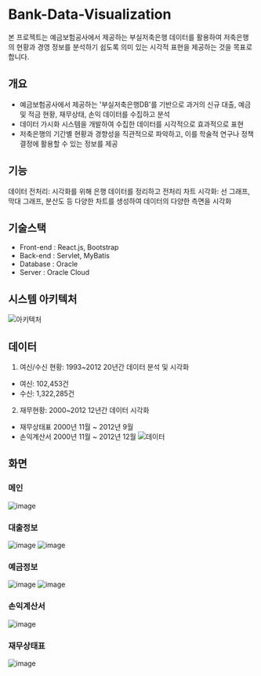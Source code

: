 # Bank-Data-Visualization
본 프로젝트는 예금보험공사에서 제공하는 부실저축은행 데이터를 활용하여 저축은행의 현황과 경영 정보를 분석하기 쉽도록 의미 있는 시각적 표현을 제공하는 것을 목표로 합니다.


## 개요
- 예금보험공사에서 제공하는 '부실저축은행DB'를 기반으로 과거의 신규 대출, 예금 및 적금 현황, 재무상태, 손익 데이터를 수집하고 분석
- 데이터 가시화 시스템을 개발하여 수집한 데이터를 시각적으로 효과적으로 표현
- 저축은행의 기간별 현황과 경향성을 직관적으로 파악하고, 이를 학술적 연구나 정책 결정에 활용할 수 있는 정보를 제공

## 기능
데이터 전처리: 시각화를 위해 은행 데이터를 정리하고 전처리
차트 시각화: 선 그래프, 막대 그래프, 분산도 등 다양한 차트를 생성하여 데이터의 다양한 측면을 시각화

## 기술스택
- Front-end : React.js, Bootstrap
- Back-end : Servlet, MyBatis
- Database : Oracle
- Server : Oracle Cloud

## 시스템 아키텍처
![아키텍처](https://user-images.githubusercontent.com/106823684/236988526-f4788b30-f3f9-4c15-bf0b-69335d387ad2.png)

## 데이터
1. 여신/수신 현황: 1993~2012 20년간 데이터 분석 및 시각화
  - 여신: 102,453건
  - 수신: 1,322,285건
2. 재무현황: 2000~2012 12년간 데이터 시각화
  - 재무상태표 2000년 11월 ~ 2012년 9월
  - 손익계산서 2000년 11월 ~ 2012년 12월
![데이터](https://user-images.githubusercontent.com/106823684/236988414-e7fed38d-d2c0-441b-8278-cf9df3ef907b.png)

## 화면
### 메인
![image](https://user-images.githubusercontent.com/106823684/236988851-36c197b1-9d0a-4603-b187-72a2a51a2c51.png)

### 대출정보
![image](https://user-images.githubusercontent.com/106823684/236988902-07b78241-2101-4926-b1b0-5225b429ae67.png)
![image](https://user-images.githubusercontent.com/106823684/236989696-c60d9cc4-60a0-47b3-aee3-15debcbae771.png)

### 예금정보
![image](https://user-images.githubusercontent.com/106823684/236988992-d8f09323-1e46-4d15-8ba3-759ae4b64336.png)
![image](https://user-images.githubusercontent.com/106823684/236989652-008c30c7-c390-468f-818a-fe38e0a21c66.png)

### 손익계산서
![image](https://user-images.githubusercontent.com/106823684/236989046-a433423b-7490-48af-a480-6a0171eed14d.png)

### 재무상태표
![image](https://user-images.githubusercontent.com/106823684/236989103-102c8d5a-8e74-429b-9907-9a5d3632a6d6.png)
